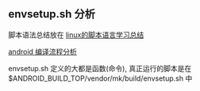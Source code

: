 
## envsetup.sh 分析

脚本语法总结放在 [linux的脚本语言学习总结](../../linux/linus_shell_script.md)

[android 编译流程分析](http://www.cloudchou.com/android/post-134.html) 


envsetup.sh 定义的大都是函数(命令), 真正运行的脚本是在
$ANDROID_BUILD_TOP/vendor/mk/build/envsetup.sh 中
